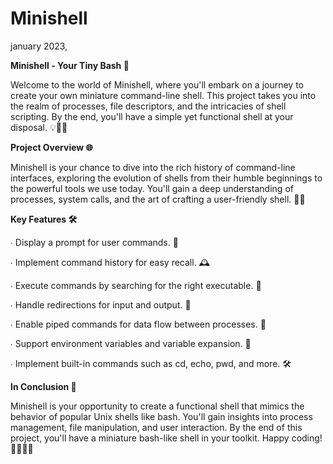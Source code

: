 # Minishell
january 2023,

**Minishell - Your Tiny Bash 🐚**

Welcome to the world of Minishell, where you'll embark on a journey to create your own miniature command-line shell. This project takes you into the realm of processes, file descriptors, and the intricacies of shell scripting. By the end, you'll have a simple yet functional shell at your disposal. 💡👨‍💻

**Project Overview 🌐**

Minishell is your chance to dive into the rich history of command-line interfaces, exploring the evolution of shells from their humble beginnings to the powerful tools we use today. You'll gain a deep understanding of processes, system calls, and the art of crafting a user-friendly shell. 🚀🐚

**Key Features 🛠️**

∙ Display a prompt for user commands. 💬

∙ Implement command history for easy recall. 🕰️

∙ Execute commands by searching for the right executable. 🚀

∙ Handle redirections for input and output. 🔄

∙ Enable piped commands for data flow between processes. 🌊

∙ Support environment variables and variable expansion. 💼

∙ Implement built-in commands such as cd, echo, pwd, and more. 🛠️

**In Conclusion 📜**

Minishell is your opportunity to create a functional shell that mimics the behavior of popular Unix shells like bash. You'll gain insights into process management, file manipulation, and user interaction. By the end of this project, you'll have a miniature bash-like shell in your toolkit. Happy coding! 👨‍💻🌟🐚
